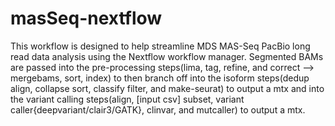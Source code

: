 # masSeq-nextflow
This workflow is designed to help streamline MDS MAS-Seq PacBio long read data analysis using the Nextflow workflow manager. Segmented BAMs are passed into the pre-processing steps(lima, tag, refine, and correct --> mergebams, sort, index) to then branch off into the isoform steps(dedup align, collapse sort, classify filter, and make-seurat) to output a mtx and into the variant calling steps(align, [input csv] subset, variant caller{deepvariant/clair3/GATK}, clinvar, and mutcaller) to output a mtx. 
